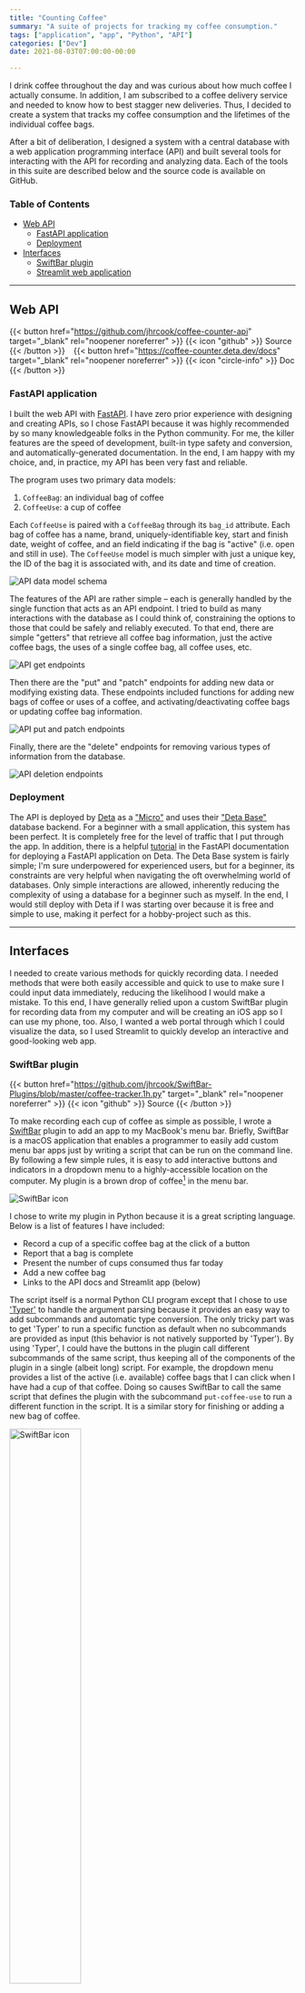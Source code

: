 ```yaml
---
title: "Counting Coffee"
summary: "A suite of projects for tracking my coffee consumption."
tags: ["application", "app", "Python", "API"]
categories: ["Dev"]
date: 2021-08-03T07:00:00-00:00

---
```


I drink coffee throughout the day and was curious about how much coffee I actually consume.
In addition, I am subscribed to a coffee delivery service and needed to know how to best stagger new deliveries.
Thus, I decided to create a system that tracks my coffee consumption and the lifetimes of the individual coffee bags.

After a bit of deliberation, I designed a system with a central database with a web application programming interface (API) and built several tools for interacting with the API for recording and analyzing data.
Each of the tools in this suite are described below and the source code is available on GitHub.

### Table of Contents

- [Web API](#web-api)
  - [FastAPI application](#fastapi-application)
  - [Deployment](#deployment)
- [Interfaces](#interfaces)
  - [SwiftBar plugin](#swiftbar-plugin)
  - [Streamlit web application](#streamlit-web-application)

---

## Web API

{{< button href="https://github.com/jhrcook/coffee-counter-api" target="_blank" rel="noopener noreferrer" >}}
  {{< icon "github" >}} Source
{{< /button >}}
&ensp;
{{< button href="https://coffee-counter.deta.dev/docs" target="_blank" rel="noopener noreferrer" >}}
  {{< icon "circle-info" >}} Doc
{{< /button >}}

### FastAPI application

I built the web API with [FastAPI](https://fastapi.tiangolo.com).
I have zero prior experience with designing and creating APIs, so I chose FastAPI because it was highly recommended by so many knowledgeable folks in the Python community.
For me, the killer features are the speed of development, built-in type safety and conversion, and automatically-generated documentation.
In the end, I am happy with my choice, and, in practice, my API has been very fast and reliable.

The program uses two primary data models:

1. `CoffeeBag`: an individual bag of coffee
2. `CoffeeUse`: a cup of coffee

Each `CoffeeUse` is paired with a `CoffeeBag` through its `bag_id` attribute.
Each bag of coffee has a name, brand, uniquely-identifiable key, start and finish date, weight of coffee, and an field indicating if the bag is "active" (i.e. open and still in use).
The `CoffeeUse` model is much simpler with just a unique key, the ID of the bag it is associated with, and its date and time of creation.

![API data model schema](assets/api/data-models.png)

The features of the API are rather simple – each is generally handled by the single function that acts as an API endpoint.
I tried to build as many interactions with the database as I could think of, constraining the options to those that could be safely and reliably executed.
To that end, there are simple "getters" that retrieve all coffee bag information, just the active coffee bags, the uses of a single coffee bag, all coffee uses, etc.

![API get endpoints](assets/api/api-get.png)

Then there are the "put" and "patch" endpoints for adding new data or modifying existing data.
These endpoints included functions for adding new bags of coffee or uses of a coffee, and activating/deactivating coffee bags or updating coffee bag information.

![API put and patch endpoints](assets/api/api-put-patch.png)

Finally, there are the "delete" endpoints for removing various types of information from the database.

![API deletion endpoints](assets/api/api-delete.png)

### Deployment

The API is deployed by [Deta](https://www.deta.sh) as a ["Micro"](https://docs.deta.sh/docs/micros/about) and uses their ["Deta Base"](https://docs.deta.sh/docs/base/about) database backend.
For a beginner with a small application, this system has been perfect.
It is completely free for the level of traffic that I put through the app.
In addition, there is a helpful [tutorial](https://fastapi.tiangolo.com/deployment/deta/) in the FastAPI documentation for deploying a FastAPI application on Deta.
The Deta Base system is fairly simple; I'm sure underpowered for experienced users, but for a beginner, its constraints are very helpful when navigating the oft overwhelming world of databases.
Only simple interactions are allowed, inherently reducing the complexity of using a database for a beginner such as myself.
In the end, I would still deploy with Deta if I was starting over because it is free and simple to use, making it perfect for a hobby-project such as this.

---

## Interfaces

I needed to create various methods for quickly recording data.
I needed methods that were both easily accessible and quick to use to make sure I could input data immediately, reducing the likelihood I would make a mistake.
To this end, I have generally relied upon a custom SwiftBar plugin for recording data from my computer and will be creating an iOS app so I can use my phone, too.
Also, I wanted a web portal through which I could visualize the data, so I used Streamlit to quickly develop an interactive and good-looking web app.

### SwiftBar plugin

{{< button href="https://github.com/jhrcook/SwiftBar-Plugins/blob/master/coffee-tracker.1h.py" target="_blank" rel="noopener noreferrer" >}}
  {{< icon "github" >}} Source
{{< /button >}}

To make recording each cup of coffee as simple as possible, I wrote a [SwiftBar](https://github.com/swiftbar/SwiftBar) plugin to add an app to my MacBook's menu bar.
Briefly, SwiftBar is a macOS application that enables a programmer to easily add custom menu bar apps just by writing a script that can be run on the command line.
By following a few simple rules, it is easy to add interactive buttons and indicators in a dropdown menu to a highly-accessible location on the computer.
My plugin is a brown drop of coffee[^1] in the menu bar.

[^1]: A wonderful feature of SwiftBar is that Apple's custom [SF Symbols](https://developer.apple.com/sf-symbols/) can be used as icons.

![SwiftBar icon](assets/swiftbar-plugin/plugin-icon.png)

I chose to write my plugin in Python because it is a great scripting language.
Below is a list of features I have included:

- Record a cup of a specific coffee bag at the click of a button
- Report that a bag is complete
- Present the number of cups consumed thus far today
- Add a new coffee bag
- Links to the API docs and Streamlit app (below)

The script itself is a normal Python CLI program except that I chose to use ['Typer'](https://typer.tiangolo.com) to handle the argument parsing because it provides an easy way to add subcommands and automatic type conversion.
The only tricky part was to get 'Typer' to run a specific function as default when no subcommands are provided as input (this behavior is not natively supported by 'Typer').
By using 'Typer', I could have the buttons in the plugin call different subcommands of the same script, thus keeping all of the components of the plugin in a single (albeit long) script.
For example, the dropdown menu provides a list of the active (i.e. available) coffee bags that I can click when I have had a cup of that coffee.
Doing so causes SwiftBar to call the same script that defines the plugin with the subcommand `put-coffee-use` to run a different function in the script.
It is a similar story for finishing or adding a new bag of coffee.

<img src="assets/swiftbar-plugin/plugin-menu.png" alt="SwiftBar icon" width="50%"></img>

A few minor features I have added over time include making the menu bar icon clear when there is no network connection or into a red triangle with a drop in the middle if there are no coffee bags available.
Also, if a HTTP request to the API fails, then I get a notification through the standard macOS notification system to let me know something went wrong.
At the moment, I am waiting for the next release of SwiftBar which is expected to have plugin-specific caching and data storage capabilities.
This will allow me to cache data if there is no network connection and retry sending information when reconnected to the internet.

### Streamlit web application

{{< button href="https://github.com/jhrcook/coffee-counter-streamlit" target="_blank" rel="noopener noreferrer" >}}
  {{< icon "github" >}} Source
{{< /button >}}
&ensp;
{{< button href="https://share.streamlit.io/jhrcook/coffee-counter-streamlit/app.py" target="_blank" rel="noopener noreferrer" >}}
  {{< icon "expand" >}} Web App
{{< /button >}}

The purpose of this interactive web application is to have a simple and live visualization of the data I have recorded thus far.
I built it with the [Streamlit](https://streamlit.io) library, a framework for "turning data scripts into shareable web apps in minutes."
This library removes almost all of the normal hassle of creating an application for the web by providing easy-to-use widgets that can be used in a Python script to render data, plots, etc. and accept user input with sliders, buttons, etc.
In the end, creating the app was no different than writing a Python data analysis script, thus I was able to produce this application quickly and with tools I was already familiar with.

I have previously written a blog [post]({{< ref "posts/2020-12-24_streamlit-app-heroku" >}}) on deploying Streamlit applications with Docker and Heroku, but since then, Streamlit has created its own hosting service that I chose to use for this app (more info on that [here](https://docs.streamlit.io/en/stable/deploy_streamlit_app.html)).

For the interactive plots, I originally used ['Bokeh'](https://bokeh.org), but found ['Altair'](https://altair-viz.github.io) more intuitive based on my experience with ['ggplot2'](https://ggplot2.tidyverse.org)[^2] in R.
Below are some screenshots of the app taken on August 3, 2021.
The first shows the daily number of cups of coffee over time and the second is a dumbbell plot of the lifetimes of the coffee bags I have recorded.

[^2]: The 'gg' in 'ggplot' stands for [*Grammar of Graphics*](https://www.springer.com/gp/book/9780387245447), a syntax for constructing graphs from individual components.

![plot of cups per day over time](assets/streamlit-app/screenshot-dotplot.png)

![plot of lifetime of bags of coffee](assets/streamlit-app/screenshot-dumbbell.png)

---

<div style='font-size: medium; color: gray'>Cover image source: https://wallup.net/photography-coffee-cup-depth-of-field-coffee-beans</div>

